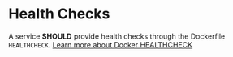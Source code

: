 # Health Checks

A service **SHOULD** provide health checks through the Dockerfile `HEALTHCHECK`.
[Learn more about Docker HEALTHCHECK](https://docs.docker.com/engine/reference/builder/#healthcheck)
